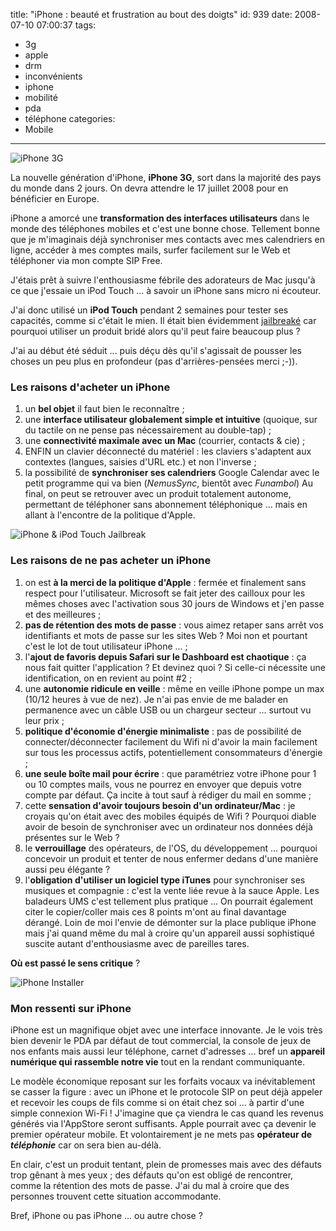 title: "iPhone : beauté et frustration au bout des doigts"
id: 939
date: 2008-07-10 07:00:37
tags:
- 3g
- apple
- drm
- inconvénients
- iphone
- mobilité
- pda
- téléphone
categories:
- Mobile
---

![iPhone 3G](https://oncletom.io/images/2008/07/iphone-3g.jpg "iPhone 3G")

La nouvelle génération d'iPhone, **iPhone 3G**, sort dans la majorité des pays du monde dans 2 jours. On devra attendre le 17 juillet 2008 pour en bénéficier en Europe.

iPhone a amorcé une **transformation des interfaces utilisateurs** dans le monde des téléphones mobiles et c'est une bonne chose. Tellement bonne que je m'imaginais déjà synchroniser mes contacts avec mes calendriers en ligne, accéder à mes comptes mails, surfer facilement sur le Web et téléphoner via mon compte SIP Free.

J'étais prêt à suivre l'enthousiasme fébrile des adorateurs de Mac jusqu'à ce que j'essaie un iPod Touch ... à savoir un iPhone sans micro ni écouteur.

<!--more-->

J'ai donc utilisé un **iPod Touch** pendant 2 semaines pour tester ses capacités, comme si c'était le mien. Il était bien évidemment [jailbreaké](http://www.google.fr/search?q=define%3Ajailbreak) car pourquoi utiliser un produit bridé alors qu'il peut faire beaucoup plus ?

J'ai au début été séduit ... puis déçu dès qu'il s'agissait de pousser les choses un peu plus en profondeur (pas d'arrières-pensées merci ;-)).

### Les raisons d'acheter un iPhone

1.  un **bel objet** il faut bien le reconnaître ;
2.  une **interface utilisateur globalement simple et intuitive** (quoique, sur du tactile on ne pense pas nécessairement au double-tap) ;
3.  une **connectivité maximale avec un Mac** (courrier, contacts & cie) ;
4.  ENFIN un clavier déconnecté du matériel : les claviers s'adaptent aux contextes (langues, saisies d'URL etc.) et non l'inverse ;
5.  la possibilité de **synchroniser ses calendriers** Google Calendar avec le petit programme qui va bien (_NemusSync_, bientôt avec _Funambol_)
Au final, on peut se retrouver avec un produit totalement autonome, permettant de téléphoner sans abonnement téléphonique ... mais en allant à l'encontre de la politique d'Apple.

![iPhone & iPod Touch Jailbreak](https://oncletom.io/images/2008/07/ipod-touch-iphone-jailbreak.jpg "iPhone & iPod Touch Jailbreak")

### Les raisons de ne pas acheter un iPhone

1.  on est **à la merci de la politique d'Apple** : fermée et finalement sans respect pour l'utilisateur. Microsoft se fait jeter des cailloux pour les mêmes choses avec l'activation sous 30 jours de Windows et j'en passe et des meilleures ;
2.  **pas de rétention des mots de passe** : vous aimez retaper sans arrêt vos identifiants et mots de passe sur les sites Web ? Moi non et pourtant c'est le lot de tout utilisateur iPhone ... ;
3.  l'**ajout de favoris depuis Safari sur le Dashboard est chaotique** : ça nous fait quitter l'application ? Et devinez quoi ? Si celle-ci nécessite une identification, on en revient au point #2 ;
4.  une **autonomie ridicule en veille** : même en veille iPhone pompe un max (10/12 heures à vue de nez). Je n'ai pas envie de me balader en permanence avec un câble USB ou un chargeur secteur ... surtout vu leur prix ;
5.  **politique d'économie d'énergie minimaliste** : pas de possibilité de connecter/déconnecter facilement du Wifi ni d'avoir la main facilement sur tous les processus actifs, potentiellement consommateurs d'énergie ;
6.  **une seule boîte mail pour écrire** : que paramétriez votre iPhone pour 1 ou 10 comptes mails, vous ne pourrez en envoyer que depuis votre compte par défaut. Ça incite à tout sauf à rédiger du mail en somme ;
7.  cette **sensation d'avoir toujours besoin d'un ordinateur/Mac** : je croyais qu'on était avec des mobiles équipés de Wifi ? Pourquoi diable avoir de besoin de synchroniser avec un ordinateur nos données déjà présentes sur le Web ?
8.  le **verrouillage** des opérateurs, de l'OS, du développement ... pourquoi concevoir un produit et tenter de nous enfermer dedans d'une manière aussi peu élégante ?
9.  l'**obligation d'utiliser un logiciel type iTunes** pour synchroniser ses musiques et compagnie : c'est la vente liée revue à la sauce Apple. Les baladeurs UMS c'est tellement plus pratique ...
On pourrait également citer le copier/coller mais ces 8 points m'ont au final davantage dérangé. Loin de moi l'envie de démonter sur la place publique iPhone mais j'ai quand même du mal à croire qu'un appareil aussi sophistiqué suscite autant d'enthousiasme avec de pareilles tares.

**Où est passé le sens critique** ?

![iPhone Installer](https://oncletom.io/images/2008/07/iphone-installer.jpg "iPhone Installer")

### Mon ressenti sur iPhone

iPhone est un magnifique objet avec une interface innovante. Je le vois très bien devenir le PDA par défaut de tout commercial, la console de jeux de nos enfants mais aussi leur téléphone, carnet d'adresses ... bref un **appareil numérique qui rassemble notre vie** tout en la rendant communiquante.

Le modèle économique reposant sur les forfaits vocaux va inévitablement se casser la figure : avec un iPhone et le protocole SIP on peut déjà appeler et recevoir les coups de fils comme si on était chez soi ... à partir d'une simple connexion Wi-Fi !
J'imagine que ça viendra le cas quand les revenus générés via l'AppStore seront suffisants. Apple pourrait avec ça devenir le premier opérateur mobile. Et volontairement je ne mets pas **opérateur de _téléphonie_** car on sera bien au-délà.

En clair, c'est un produit tentant, plein de promesses mais avec des défauts trop gênant à mes yeux ; des défauts qu'on est obligé de rencontrer, comme la rétention des mots de passe. J'ai du mal à croire que des personnes trouvent cette situation accommodante.

Bref, iPhone ou pas iPhone ... ou autre chose ?